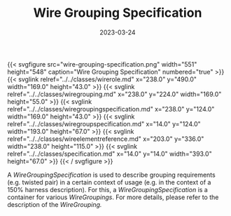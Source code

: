 ﻿---
title: Wire Grouping Specification
toc: false
type: specs
layout: diagram
date: "2023-03-24"
draft: false
specification: VEC
version: 2.0.2
documentType: "Recommendation"
elementType: Diagram
classes:
  - WireRole
  - WireGrouping
  - WireGroupingSpecification
  - WireGroupSpecification
  - WireElementReference
  - Specification
menu:
  VEC-2.0.2:    
    parent: connectivity
    identifier: connectivity/wire-grouping-specification
    weight: 1010009 

# Prev/next pager order (if `docs_section_pager` enabled in `params.toml`)
weight: 1010009
---
{{< svgfigure src="wire-grouping-specification.png" width="551" height="548" caption="Wire Grouping Specification" numbered="true" >}}
  {{< svglink relref="../../classes/wirerole.md" x="238.0" y="490.0" width="169.0" height="43.0" >}}
  {{< svglink relref="../../classes/wiregrouping.md" x="238.0" y="224.0" width="169.0" height="55.0" >}}
  {{< svglink relref="../../classes/wiregroupingspecification.md" x="238.0" y="124.0" width="169.0" height="43.0" >}}
  {{< svglink relref="../../classes/wiregroupspecification.md" x="14.0" y="124.0" width="193.0" height="67.0" >}}
  {{< svglink relref="../../classes/wireelementreference.md" x="203.0" y="336.0" width="238.0" height="115.0" >}}
  {{< svglink relref="../../classes/specification.md" x="14.0" y="14.0" width="393.0" height="67.0" >}}
{{< / svgfigure >}}
<p> A <i>WireGroupingSpecification</i> is used to describe grouping requirements (e.g. twisted pair) in a certain context of usage (e.g. in the context of a 150% harness description). For this, a <i>WireGroupingSpecification</i> is a container for various <i>WireGroupings</i>. For more details, please refer to the description of the <i>WireGrouping.</i>      </p>